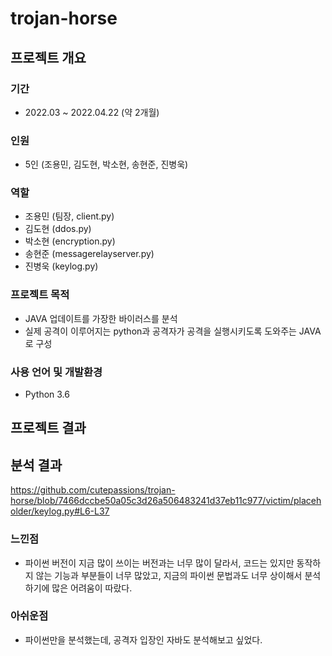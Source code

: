 # trojan-horse
## 프로젝트 개요
### 기간
- 2022.03 ~ 2022.04.22 (약 2개월)
### 인원
- 5인 (조용민, 김도현, 박소현, 송현준, 진병욱)
### 역할
- 조용민 (팀장, client.py)
- 김도현 (ddos.py)
- 박소현 (encryption.py)
- 송현준 (messagerelayserver.py)
- 진병욱 (keylog.py)
### 프로젝트 목적
- JAVA 업데이트를 가장한 바이러스를 분석
- 실제 공격이 이루어지는 python과 공격자가 공격을 실행시키도록 도와주는 JAVA로 구성
### 사용 언어 및 개발환경
- Python 3.6
## 프로젝트 결과
## 분석 결과
https://github.com/cutepassions/trojan-horse/blob/7466dccbe50a05c3d26a506483241d37eb11c977/victim/placeholder/keylog.py#L6-L37
### 느낀점
- 파이썬 버전이 지금 많이 쓰이는 버전과는 너무 많이 달라서, 코드는 있지만 동작하지 않는 기능과 부분들이 너무 많았고, 지금의 파이썬 문법과도 너무 상이해서 분석하기에 많은 어려움이 따랐다.
### 아쉬운점
- 파이썬만을 분석했는데, 공격자 입장인 자바도 분석해보고 싶었다.

